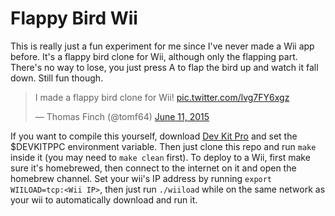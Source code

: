 # Flappy Bird Wii
This is really just a fun experiment for me since I've never made a Wii app before. It's a flappy bird clone for Wii, although only the flapping part. There's no way to lose, you just press A to flap the bird up and watch it fall down. Still fun though.

<blockquote class="twitter-tweet" lang="en"><p lang="en" dir="ltr">I made a flappy bird clone for Wii! <a href="http://t.co/lvg7FY6xgz">pic.twitter.com/lvg7FY6xgz</a></p>&mdash; Thomas Finch (@tomf64) <a href="https://twitter.com/tomf64/status/609124107838488576">June 11, 2015</a></blockquote> <script async src="//platform.twitter.com/widgets.js" charset="utf-8"></script>

If you want to compile this yourself, download [Dev Kit Pro](http://devkitpro.org) and set the $DEVKITPPC environment variable. Then just clone this repo and run `make` inside it (you may need to `make clean` first). To deploy to a Wii, first make sure it's homebrewed, then connect to the internet on it and open the homebrew channel. Set your wii's IP address by running `export WIILOAD=tcp:<Wii IP>`, then just run `./wiiload` while on the same network as your wii to automatically download and run it.
